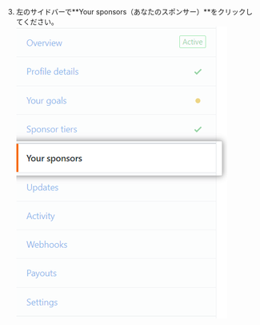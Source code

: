 3. 左のサイドバーで**Your sponsors（あなたのスポンサー）**をクリックしてください。 ![[Sponsors] タブ](/assets/images/help/sponsors/sponsors-tab.png)
